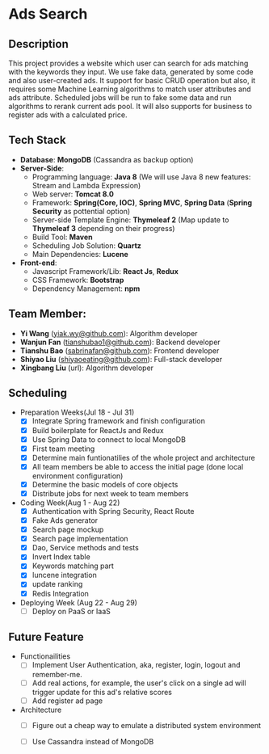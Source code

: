 
#  Ads Search

## Description

This project provides a website which user can search for ads matching with the keywords they input. We use fake data, generated by some code and also user-created ads. It support for basic CRUD operation but also, it requires some Machine Learning algorithms to match user attributes and ads attribute. Scheduled jobs will be run to fake some data and run algorithms to rerank current ads pool. It will also supports for business to register ads with a calculated price.

## Tech Stack

* **Database**: **MongoDB** (Cassandra as backup option)
* **Server-Side**:
    * Programming language: **Java 8** (We will use Java 8 new features: Stream and Lambda Expression)
    * Web server: **Tomcat 8.0**
    * Framework: **Spring(Core, IOC)**, **Spring MVC**, **Spring Data** (**Spring Security** as pottential option)
    * Server-side Template Engine: **Thymeleaf  2** (Map update to **Thymeleaf 3** depending on their progress)
    * Build Tool: **Maven**
    * Scheduling Job Solution: **Quartz**
    * Main Dependencies: **Lucene**
* **Front-end**:
    * Javascript Framework/Lib: **React Js**, **Redux**
    * CSS Framework: **Bootstrap**
    * Dependency Management: **npm**
    
## **Team Member**:
  * **Yi Wang** (yiak.wy@github.com): Algorithm developer
  * **Wanjun Fan** (tianshubao1@github.com): Backend developer 
  * **Tianshu Bao** (sabrinafan@github.com): Frontend developer
  * **Shiyao Liu** (shiyaoeating@github.com): Full-stack developer
  * **Xingbang Liu** (url): Algorithm developer

## Scheduling 
  * Preparation Weeks(Jul 18 - Jul 31)
    - [x] Integrate Spring framework and finish configuration
    - [x] Build boilerplate for ReactJs and Redux
    - [x] Use Spring Data to connect to local MongoDB
    - [x] First team meeting
    - [x] Determine main funtionatilies of the whole project and architecture
    - [x] All team members be able to access the initial page (done local environment configuration)
    - [x] Determine the basic models of core objects
    - [x] Distribute jobs for next week to team members
  * Coding Week(Aug 1 - Aug 22)
    - [x] Authentication with Spring Security, React Route 
    - [x] Fake Ads generator
    - [x] Search page mockup
    - [x] Search page implementation
    - [x] Dao, Service methods and tests 
    - [x] Invert Index table
    - [x] Keywords matching part
    - [x] luncene integration
    - [x] update ranking 
    - [x] Redis Integration
  * Deploying Week (Aug 22 - Aug 29)
    - [ ] Deploy on PaaS or IaaS
    
 ## Future Feature
  * Functionailities
    - [ ] Implement User Authentication, aka, register, login, logout and remember-me.
    - [ ] Add real actions, for example, the user's click on a single ad will trigger update for this ad's relative scores
    - [ ] Add register ad page
  * Architecture
    - [ ] Figure out a cheap way to emulate a distributed system environment
    - [ ] Use Cassandra instead of MongoDB
  
